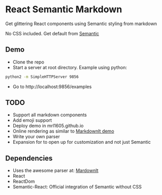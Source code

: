
# React Semantic Markdown

Get glittering React components using Semantic styling from markdown

No CSS included. Get default from [Semantic](https://semantic-ui.com/)

## Demo

 - Clone the repo
 - Start a server at root directory. Example using python:
```bash
python2 -m SimpleHTTPServer 9856
```
 - Go to http://localhost:9856/examples


## TODO

 - Support all markdown components
 - Add emoji support
 - Deploy demo in mrl1605.github.io
 - Online rendering as similar to [MarkdownIt demo](markdown-it.github.io)
 - Write your own parser
 - Expansion for to open up for customization and not just Semantic

## Dependencies

 - Uses the awesome parser at: [MardownIt](https://github.com/markdown-it/markdown-it)
 - React
 - ReactDom
 - Semantic-React: Official integration of Semantic without CSS





 

